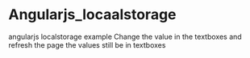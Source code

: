 # Angularjs_locaalstorage
angularjs localstorage example Change the value in the textboxes and refresh the page the values still be in textboxes

